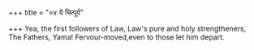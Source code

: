 +++
title = "०४ ये चित्पूर्व"

+++
Yea, the first followers of Law, Law's pure and holy strengtheners,  
     The Fathers, Yama! Fervour-moved,even to those let him depart.